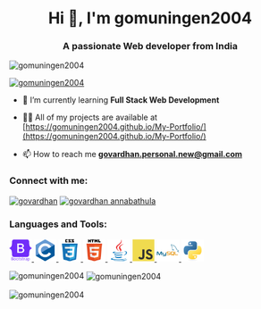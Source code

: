 <h1 align="center">Hi 👋, I'm gomuningen2004</h1>
<h3 align="center">A passionate Web developer from India</h3>

<p align="left"> <img src="https://komarev.com/ghpvc/?username=gomuningen2004&label=Profile%20views&color=0e75b6&style=flat" alt="gomuningen2004" /> </p>

<p align="left"> <a href="https://github.com/ryo-ma/github-profile-trophy"><img src="https://github-profile-trophy.vercel.app/?username=gomuningen2004" alt="gomuningen2004" /></a> </p>

- 🌱 I’m currently learning **Full Stack Web Development**

- 👨‍💻 All of my projects are available at [https://gomuningen2004.github.io/My-Portfolio/](https://gomuningen2004.github.io/My-Portfolio/)

- 📫 How to reach me **govardhan.personal.new@gmail.com**

<h3 align="left">Connect with me:</h3>
<p align="left">
<a href="https://twitter.com/govardhan" target="blank"><img align="center" src="https://raw.githubusercontent.com/rahuldkjain/github-profile-readme-generator/master/src/images/icons/Social/twitter.svg" alt="govardhan" height="30" width="40" /></a>
<a href="https://linkedin.com/in/govardhan annabathula" target="blank"><img align="center" src="https://raw.githubusercontent.com/rahuldkjain/github-profile-readme-generator/master/src/images/icons/Social/linked-in-alt.svg" alt="govardhan annabathula" height="30" width="40" /></a>
</p>

<h3 align="left">Languages and Tools:</h3>
<p align="left"> <a href="https://getbootstrap.com" target="_blank" rel="noreferrer"> <img src="https://raw.githubusercontent.com/devicons/devicon/master/icons/bootstrap/bootstrap-plain-wordmark.svg" alt="bootstrap" width="40" height="40"/> </a> <a href="https://www.cprogramming.com/" target="_blank" rel="noreferrer"> <img src="https://raw.githubusercontent.com/devicons/devicon/master/icons/c/c-original.svg" alt="c" width="40" height="40"/> </a> <a href="https://www.w3schools.com/css/" target="_blank" rel="noreferrer"> <img src="https://raw.githubusercontent.com/devicons/devicon/master/icons/css3/css3-original-wordmark.svg" alt="css3" width="40" height="40"/> </a> <a href="https://www.w3.org/html/" target="_blank" rel="noreferrer"> <img src="https://raw.githubusercontent.com/devicons/devicon/master/icons/html5/html5-original-wordmark.svg" alt="html5" width="40" height="40"/> </a> <a href="https://www.java.com" target="_blank" rel="noreferrer"> <img src="https://raw.githubusercontent.com/devicons/devicon/master/icons/java/java-original.svg" alt="java" width="40" height="40"/> </a> <a href="https://developer.mozilla.org/en-US/docs/Web/JavaScript" target="_blank" rel="noreferrer"> <img src="https://raw.githubusercontent.com/devicons/devicon/master/icons/javascript/javascript-original.svg" alt="javascript" width="40" height="40"/> </a> <a href="https://www.mysql.com/" target="_blank" rel="noreferrer"> <img src="https://raw.githubusercontent.com/devicons/devicon/master/icons/mysql/mysql-original-wordmark.svg" alt="mysql" width="40" height="40"/> </a> <a href="https://www.python.org" target="_blank" rel="noreferrer"> <img src="https://raw.githubusercontent.com/devicons/devicon/master/icons/python/python-original.svg" alt="python" width="40" height="40"/> </a> </p>

<p><img align="left" src="https://github-readme-stats.vercel.app/api/top-langs?username=gomuningen2004&show_icons=true&locale=en&layout=compact" alt="gomuningen2004" /></p>

<p>&nbsp;<img align="center" src="https://github-readme-stats.vercel.app/api?username=gomuningen2004&show_icons=true&locale=en" alt="gomuningen2004" /></p>

<p><img align="center" src="https://github-readme-streak-stats.herokuapp.com/?user=gomuningen2004&" alt="gomuningen2004" /></p>
